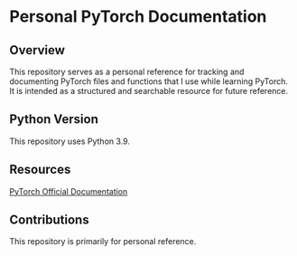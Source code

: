 # Personal PyTorch Documentation

## Overview

This repository serves as a personal reference for tracking and documenting PyTorch files and functions that I use while learning PyTorch. It is intended as a structured and searchable resource for future reference.

## Python Version

This repository uses Python 3.9.

## Resources

[PyTorch Official Documentation](https://pytorch.org/docs/stable/index.html)

## Contributions

This repository is primarily for personal reference.
